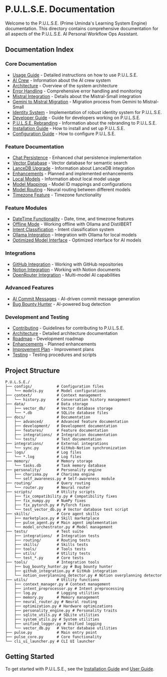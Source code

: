 # P.U.L.S.E. Documentation

Welcome to the P.U.L.S.E. (Prime Uminda's Learning System Engine) documentation. This directory contains comprehensive documentation for all aspects of the P.U.L.S.E. AI Personal Workflow Ops Assistant.

## Documentation Index

### Core Documentation

- [Usage Guide](USAGE_GUIDE.md) - Detailed instructions on how to use P.U.L.S.E.
- [AI Crew](AI_CREW.md) - Information about the AI crew system
- [Architecture](ARCHITECTURE.md) - Overview of the system architecture
- [Error Handling](ERROR_HANDLING.md) - Comprehensive error handling and monitoring
- [Mistral Integration](MISTRAL_INTEGRATION.md) - Details about the Mistral-Small integration
- [Gemini to Mistral Migration](GEMINI_TO_MISTRAL_MIGRATION.md) - Migration process from Gemini to Mistral-Small
- [Identity System](IDENTITY_SYSTEM.md) - Implementation of robust identity system for P.U.L.S.E.
- [Developer Guide](DEVELOPER_GUIDE.md) - Guide for developers working on P.U.L.S.E.
- [P.U.L.S.E. Rebranding](PULSE_REBRANDING.md) - Information about the rebranding to P.U.L.S.E.
- [Installation Guide](installation.md) - How to install and set up P.U.L.S.E.
- [Configuration Guide](configuration.md) - How to configure P.U.L.S.E.

### Feature Documentation

- [Chat Persistence](chat_persistence.md) - Enhanced chat persistence implementation
- [Vector Database](vector_database.md) - Vector database for semantic search
- [LanceDB Upgrade](lancedb_upgrade.md) - Information about LanceDB integration
- [Enhancements](ENHANCEMENTS.md) - Planned and implemented enhancements
- [Local Models](LOCAL_MODELS.md) - Information about local model usage
- [Model Mappings](MODEL_MAPPINGS.md) - Model ID mappings and configurations
- [Model Routing](MODEL_ROUTING.md) - Neural routing between different models
- [Timezone Feature](TIMEZONE_FEATURE.md) - Timezone functionality

### Feature Modules

- [DateTime Functionality](features/datetime_functionality.md) - Date, time, and timezone features
- [Offline Mode](features/offline_mode.md) - Working offline with Ollama and DistilBERT
- [Intent Classification](features/intent_classification.md) - Intent classification system
- [Ollama Integration](features/ollama_integration.md) - Integration with Ollama for local models
- [Optimized Model Interface](features/optimized_model_interface.md) - Optimized interface for AI models

### Integrations

- [GitHub Integration](integrations/github_integration.md) - Working with GitHub repositories
- [Notion Integration](integrations/notion_integration.md) - Working with Notion documents
- [OpenRouter Integration](integrations/openrouter_integration.md) - Multi-model AI capabilities

### Advanced Features

- [AI Commit Messages](advanced/ai_commit_messages.md) - AI-driven commit message generation
- [Bug Bounty Hunter](advanced/bug_bounty_hunter.md) - AI-powered bug detection

### Development and Testing

- [Contributing](development/contributing.md) - Guidelines for contributing to P.U.L.S.E.
- [Architecture](development/architecture.md) - Detailed architecture documentation
- [Roadmap](development/roadmap.md) - Development roadmap
- [Enhancements](development/enhancements.md) - Planned enhancements
- [Improvement Plan](development/improvement_plan.md) - Improvement plans
- [Testing](tests/README.md) - Testing procedures and scripts

## Project Structure

```
P.U.L.S.E./
├── configs/           # Configuration files
│   └── models.py      # Model configurations
├── context/           # Context management
│   └── history.py     # Conversation history management
├── data/              # Data storage
│   ├── vector_db/     # Vector database storage
│   └── *.db           # SQLite database files
├── docs/              # Documentation
│   ├── advanced/      # Advanced feature documentation
│   ├── development/   # Development documentation
│   ├── features/      # Feature documentation
│   ├── integrations/  # Integration documentation
│   └── tests/         # Test documentation
├── integrations/      # External integrations
│   └── sync.py        # GitHub-Notion synchronization
├── logs/              # Log files
│   └── *.log          # Log files
├── memory/            # Memory storage
│   └── tasks.db       # Task memory database
├── personality/       # Personality engine
│   ├── charisma.py    # Charisma engine
│   └── self_awareness.py # Self-awareness module
├── routing/           # Query routing
│   └── router.py      # Neural router
├── scripts/           # Utility scripts
│   ├── fix_compatibility.py # Compatibility fixes
│   ├── fix_numpy.py   # NumPy fixes
│   ├── fix_pytorch.py # PyTorch fixes
│   └── test_vector_db.py # Vector database test script
├── skills/            # Core agent skills
│   ├── marketplace.py # Skill marketplace
│   ├── pulse_agent.py # Main agent implementation
│   └── model_orchestrator.py # Model management
├── tests/             # Test suite
│   ├── integrations/  # Integration tests
│   ├── routing/       # Routing tests
│   ├── skills/        # Skills tests
│   ├── tools/         # Tools tests
│   ├── utils/         # Utility tests
│   └── test_*.py      # Core tests
├── tools/             # Integration tools
│   ├── bug_bounty_hunter.py # Bug bounty hunter
│   ├── github_integration.py # GitHub integration
│   └── notion_overplanning_detector.py # Notion overplanning detector
├── utils/             # Utility functions
│   ├── context_manager.py # Context management
│   ├── intent_preprocessor.py # Intent preprocessing
│   ├── log.py         # Logging utilities
│   ├── memory.py      # Memory management
│   ├── neural_router.py # Neural routing
│   ├── optimization.py # Hardware optimizations
│   ├── personality_engine.py # Personality traits
│   ├── sqlite_utils.py # SQLite utilities
│   ├── system_utils.py # System utilities
│   ├── unified_logger.py # Unified logging
│   └── vector_db.py   # Vector database utilities
├── pulse.py           # Main entry point
├── pulse_core.py      # Core functionality
└── cli_ui_launcher.py # CLI UI launcher
```

## Getting Started

To get started with P.U.L.S.E., see the [Installation Guide](installation.md) and [User Guide](user_guide.md).
